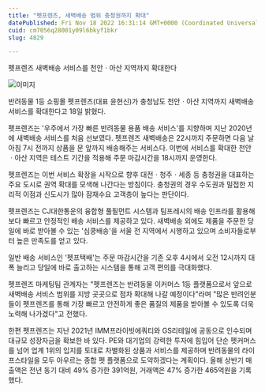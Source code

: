 ```yaml
---
title: "펫프렌즈, 새벽배송 범위 충청권까지 확대"
datePublished: Fri Nov 18 2022 16:31:14 GMT+0000 (Coordinated Universal Time)
cuid: cm7056q28001y09l6bkyf1bkr
slug: 4829

---
```



펫프렌즈 새벽배송 서비스를 천안ㆍ아산 지역까지 확대한다

![이미지](https://cdn.hashnode.com/res/hashnode/image/upload/v1739257796827/d3f7d816-7277-4190-a87d-93fc01f83ae5.png)

반려동물 1등 쇼핑몰 펫프렌즈(대표 윤현신)가 충청남도 천안ㆍ아산 지역까지 새벽배송 서비스를 확대한다고 18일 밝혔다.

펫프렌즈는 '우주에서 가장 빠른 반려동물 용품 배송 서비스'를 지향하며 지난 2020년에 새벽배송 서비스를 처음 선보였다. 펫프렌즈 새벽배송은 22시까지 주문하면 다음 날 아침 7시 전까지 상품을 문 앞까지 배송해주는 서비스다. 이번에 서비스를 확대한 천안ㆍ아산 지역은 테스트 기간을 적용해 주문 마감시간을 18시까지 운영한다.

펫프렌즈는 이번 서비스 확장을 시작으로 향후 대전ㆍ청주ㆍ세종 등 충청권을 대표하는 주요 도시로 권역 확대를 모색해 나간다는 방침이다. 충청권의 경우 수도권과 밀접한 지리적 이점과 신도시가 많아 잠재수요 고객층이 높다는 판단이다.

펫프렌즈는 CJ대한통운의 융합형 풀필먼트 시스템과 팀프레시의 배송 인프라를 활용해 보다 빠르고 안정적인 배송 서비스를 제공하고 있다. 새벽배송 외에도 제품을 주문한 당일에 바로 받아볼 수 있는 '심쿵배송'을 서울 전 지역에서 시행하고 있으며 소비자들로부터 높은 만족도를 얻고 있다.

일반 배송 서비스인 '펫프택배'는 주문 마감시간을 기존 오후 4시에서 오전 12시까지 대폭 늘리고 당일에 바로 출고하는 시스템을 통해 고객 편의를 극대화했다.

펫프렌즈 마케팅팀 관계자는 "펫프렌즈는 반려동물 이커머스 1등 플랫폼으로서 앞으로 새벽배송 서비스 범위를 지방 곳곳으로 점차 확대해 나갈 예정이다"라며 "많은 반려인분들이 펫프렌즈를 통해 가장 빠르고 안전하게 좋은 품질의 제품을 받아볼 수 있도록 더욱 노력해 나가겠다"고 전했다.

한편 펫프렌즈는 지난 2021년 IMM프라이빗에쿼티와 GS리테일에 공동으로 인수되며 대규모 성장자금을 확보한 바 있다. PE와 대기업의 강력한 투자에 힘입어 단순 펫커머스를 넘어 업계 1위의 입지를 토대로 차별화된 상품과 서비스를 제공하며 반려동물의 라이프스타일을 모두 아우르는 종합 펫 플랫폼으로 도약하겠다는 계획이다. 올해 상반기 매출액은 전년 동기 대비 49% 증가한 391억원, 거래액은 47% 증가한 465억원을 기록했다.